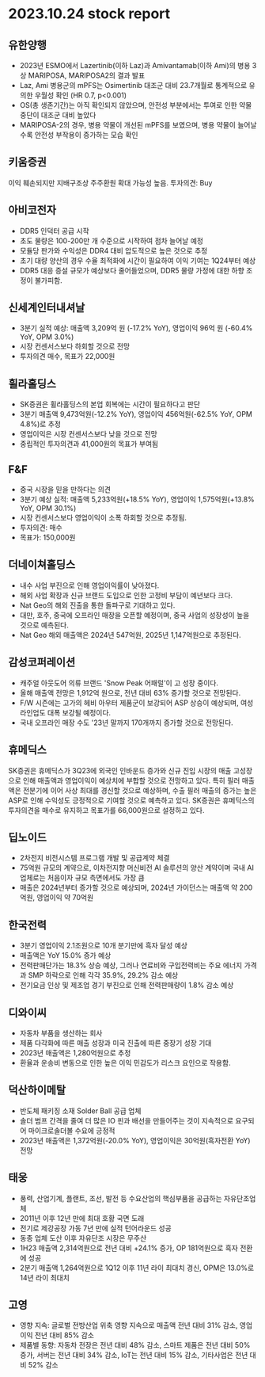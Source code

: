 # 2023.10.24 stock report
## 유한양행
- 2023년 ESMO에서 Lazertinib(이하 Laz)과 Amivantamab(이하 Ami)의 병용 3상 MARIPOSA, MARIPOSA2의 결과 발표
- Laz, Ami 병용군의 mPFS는 Osimertinib 대조군 대비 23.7개월로 통계적으로 유의한 우월성 확인 (HR 0.7, p<0.001)
- OS(총 생존기간)는 아직 확인되지 않았으며, 안전성 부분에서는 투여로 인한 약물 중단이 대조군 대비 높았다
- MARIPOSA-2의 경우, 병용 약물이 개선된 mPFS를 보였으며, 병용 약물이 늘어날수록 안전성 부작용이 증가하는 모습 확인
## 키움증권
이익 훼손되지만 지배구조상 주주환원 확대 가능성 높음. 투자의견: Buy
## 아비코전자
- DDR5 인덕터 공급 시작
- 초도 물량은 100-200만 개 수준으로 시작하여 점차 늘어날 예정
- 모듈당 판가와 수익성은 DDR4 대비 압도적으로 높은 것으로 추정
- 초기 대량 양산의 경우 수율 최적화에 시간이 필요하여 이익 기여는 1Q24부터 예상
- DDR5 대응 증설 규모가 예상보다 줄어들었으며, DDR5 물량 가정에 대한 하향 조정이 불가피함.
## 신세계인터내셔날
- 3분기 실적 예상: 매출액 3,209억 원 (-17.2% YoY), 영업이익 96억 원 (-60.4% YoY, OPM 3.0%)
- 시장 컨센서스보다 하회할 것으로 전망
- 투자의견 매수, 목표가 22,000원
## 휠라홀딩스
- SK증권은 휠라홀딩스의 본업 회복에는 시간이 필요하다고 판단
- 3분기 매출액 9,473억원(-12.2% YoY), 영업이익 456억원(-62.5% YoY, OPM 4.8%)로 추정
- 영업이익은 시장 컨센서스보다 낮을 것으로 전망
- 중립적인 투자의견과 41,000원의 목표가 부여됨
## F&F
- 중국 시장을 믿을 만하다는 의견
- 3분기 예상 실적: 매출액 5,233억원(+18.5% YoY), 영업이익 1,575억원(+13.8% YoY, OPM 30.1%)
- 시장 컨센서스보다 영업이익이 소폭 하회할 것으로 추정됨. 
- 투자의견: 매수
- 목표가: 150,000원
## 더네이쳐홀딩스
- 내수 사업 부진으로 인해 영업이익률이 낮아졌다.
- 해외 사업 확장과 신규 브랜드 도입으로 인한 고정비 부담이 예년보다 크다.
- Nat Geo의 해외 진출을 통한 돌파구로 기대하고 있다.
- 대만, 호주, 중국에 오프라인 매장을 오픈할 예정이며, 중국 사업의 성장성이 높을 것으로 예측된다.
- Nat Geo 해외 매출액은 2024년 547억원, 2025년 1,147억원으로 추정된다.
## 감성코퍼레이션
- 캐주얼 아웃도어 의류 브랜드 'Snow Peak 어패럴'이 고 성장 중이다.
- 올해 매출액 전망은 1,912억 원으로, 전년 대비 63% 증가할 것으로 전망된다.
- F/W 시즌에는 고가의 헤비 아우터 제품군이 보강되어 ASP 상승이 예상되며, 여성 라인업도 대폭 보강될 예정이다.
- 국내 오프라인 매장 수도 '23년 말까지 170개까지 증가할 것으로 전망된다.
## 휴메딕스
SK증권은 휴메딕스가 3Q23에 외국인 인바운드 증가와 신규 진입 시장의 매출 고성장으로 인해 매출액과 영업이익이 예상치에 부합할 것으로 전망하고 있다. 특히 필러 매출액은 전분기에 이어 사상 최대를 경신할 것으로 예상하며, 수출 필러 매출의 증가는 높은 ASP로 인해 수익성도 긍정적으로 기여할 것으로 예측하고 있다. SK증권은 휴메딕스의 투자의견을 매수로 유지하고 목표가를 66,000원으로 설정하고 있다.
## 딥노이드
- 2차전지 비전시스템 프로그램 개발 및 공급계약 체결
- 75억원 규모의 계약으로, 이차전지향 머신비전 AI 솔루션의 양산 계약이며 국내 AI 업체로는 처음이자 규모 측면에서도 가장 큼
- 매출은 2024년부터 증가할 것으로 예상되며, 2024년 가이던스는 매출액 약 200억원, 영업이익 약 70억원
## 한국전력
- 3분기 영업이익 2.1조원으로 10개 분기만에 흑자 달성 예상
- 매출액은 YoY 15.0% 증가 예상
- 전력판매단가는 18.3% 상승 예상, 그러나 연료비와 구입전력비는 주요 에너지 가격과 SMP 하락으로 인해 각각 35.9%, 29.2% 감소 예상 
- 전기요금 인상 및 제조업 경기 부진으로 인해 전력판매량이 1.8% 감소 예상
## 디와이씨
- 자동차 부품을 생산하는 회사
- 제품 다각화에 따른 매출 성장과 미국 진출에 따른 중장기 성장 기대
- 2023년 매출액은 1,280억원으로 추정
- 환율과 운송비 변동으로 인한 높은 이익 민감도가 리스크 요인으로 작용함.
## 덕산하이메탈
- 반도체 패키징 소재 Solder Ball 공급 업체
- 솔더 범프 간격을 줄여 더 많은 IO 핀과 배선을 만들어주는 것이 지속적으로 요구되어 마이크로솔더볼 수요에 긍정적
- 2023년 매출액은 1,372억원(-20.0% YoY), 영업이익은 30억원(흑자전환 YoY) 전망
## 태웅
- 풍력, 산업기계, 플랜트, 조선, 발전 등 수요산업의 핵심부품을 공급하는 자유단조업체
- 2011년 이후 12년 만에 최대 호황 국면 도래
- 전기로 제강공장 가동 7년 만에 실적 턴어라운드 성공
- 동종 업체 도산 이후 자유단조 시장은 무주산
- 1H23 매출액 2,314억원으로 전년 대비 +24.1% 증가, OP 181억원으로 흑자 전환에 성공
- 2분기 매출액 1,264억원으로 1Q12 이후 11년 라이 최대치 경신, OPM은 13.0%로 14년 라이 최대치
## 고영
- 영향 지속: 글로벌 전방산업 위축 영향 지속으로 매출액 전년 대비 31% 감소, 영업이익 전년 대비 85% 감소
- 제품별 동향: 자동차 전장은 전년 대비 48% 감소, 스마트 제품은 전년 대비 50% 증가, 서버는 전년 대비 34% 감소, IoT는 전년 대비 15% 감소, 기타사업은 전년 대비 52% 감소